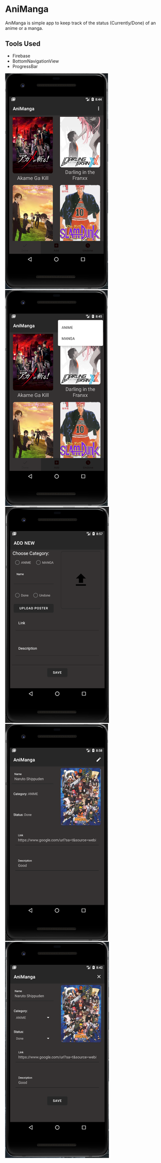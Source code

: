 # AniManga
AniManga is simple app to keep track of the status (Currently/Done) of an anime or a manga.

## Tools Used
* Firebase
* BottomNavigationView
* ProgressBar

![Main Screen](screenshots/AniManga_MAIN_SCREEN.png)
![Main Screen 2](screenshots/AniManga_MAIN_SCREEN2.png)
![Add New Serie](screenshots/AniManga_ADD_NEW_SERIE.png)
![View Serie Info](screenshots/AniManga_VIEW_SERIE_INFO.png)
![Edit Serie Info](screenshots/AniManga_EDIT_SERIE_INFO.png)